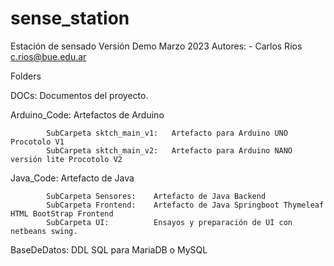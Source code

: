# sense_station
Estación de sensado
Versión Demo Marzo 2023
Autores: 
		- Carlos Rios	c.rios@bue.edu.ar

Folders

DOCs: Documentos del proyecto.

Arduino_Code: Artefactos de Arduino

			SubCarpeta sktch_main_v1:	Artefacto para Arduino UNO Procotolo V1
			SubCarpeta sktch_main_v2:	Artefacto para Arduino NANO versión lite Procotolo V2

Java_Code: 	Artefacto de Java

			SubCarpeta Sensores: 	Artefacto de Java Backend
			SubCarpeta Frontend: 	Artefacto de Java Springboot Thymeleaf HTML BootStrap Frontend
			SubCarpeta UI:			Ensayos y preparación de UI con netbeans swing.

BaseDeDatos: DDL SQL para MariaDB o MySQL

